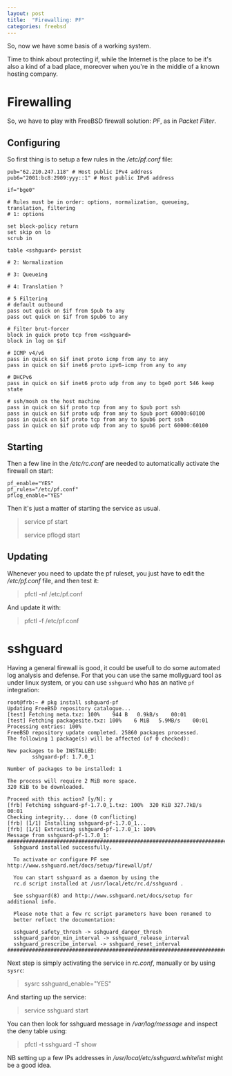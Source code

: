 ```yaml
---
layout: post
title:  "Firewalling: PF"
categories: freebsd
---
```


So, now we have some basis of a working system.

Time to think about protecting if, while the Internet is the place to be it's also a kind of a bad place, moreover when you're in the middle of a known hosting company.

# Firewalling #

So, we have to play with FreeBSD firewall solution: *PF*, as in *Packet Filter*.

## Configuring ##

So first thing is to setup a few rules in the */etc/pf.conf* file:

    pub="62.210.247.118" # Host public IPv4 address
    pub6="2001:bc8:2909:yyy::1" # Host public IPv6 address

    if="bge0"

    # Rules must be in order: options, normalization, queueing, translation, filtering
    # 1: options

    set block-policy return
    set skip on lo
    scrub in

    table <sshguard> persist

    # 2: Normalization

    # 3: Queueing

    # 4: Translation ?

    # 5 Filtering
    # default outbound
    pass out quick on $if from $pub to any
    pass out quick on $if from $pub6 to any

    # Filter brut-forcer
    block in quick proto tcp from <sshguard>
    block in log on $if

    # ICMP v4/v6
    pass in quick on $if inet proto icmp from any to any
    pass in quick on $if inet6 proto ipv6-icmp from any to any

    # DHCPv6
    pass in quick on $if inet6 proto udp from any to bge0 port 546 keep state

    # ssh/mosh on the host machine
    pass in quick on $if proto tcp from any to $pub port ssh
    pass in quick on $if proto udp from any to $pub port 60000:60100
    pass in quick on $if proto tcp from any to $pub6 port ssh
    pass in quick on $if proto udp from any to $pub6 port 60000:60100

## Starting ##

Then a few line in the */etc/rc.conf* are needed to automatically activate the firewall on start:

    pf_enable="YES"
    pf_rules="/etc/pf.conf"
    pflog_enable="YES"

Then it's just a matter of starting the service as usual.

> service pf start
>
> service pflogd start

## Updating ##

Whenever you need to update the pf ruleset, you just have to edit the */etc/pf.conf* file, and then test it:

> pfctl -nf /etc/pf.conf

And update it with:

> pfctl -f /etc/pf.conf

# sshguard #

Having a general firewall is good, it could be usefull to do some automated log analysis and defense. For that you can use the same mollyguard tool as under linux system, or you can use `sshguard` who has an native `pf` integration:

    root@frb:~ # pkg install sshguard-pf
    Updating FreeBSD repository catalogue...
    [test] Fetching meta.txz: 100%    944 B   0.9kB/s    00:01
    [test] Fetching packagesite.txz: 100%    6 MiB   5.9MB/s    00:01
    Processing entries: 100%
    FreeBSD repository update completed. 25860 packages processed.
    The following 1 package(s) will be affected (of 0 checked):

    New packages to be INSTALLED:
            sshguard-pf: 1.7.0_1

    Number of packages to be installed: 1

    The process will require 2 MiB more space.
    320 KiB to be downloaded.

    Proceed with this action? [y/N]: y
    [frb] Fetching sshguard-pf-1.7.0_1.txz: 100%  320 KiB 327.7kB/s    00:01
    Checking integrity... done (0 conflicting)
    [frb] [1/1] Installing sshguard-pf-1.7.0_1...
    [frb] [1/1] Extracting sshguard-pf-1.7.0_1: 100%
    Message from sshguard-pf-1.7.0_1:
    ##########################################################################
      Sshguard installed successfully.

      To activate or configure PF see http://www.sshguard.net/docs/setup/firewall/pf/

      You can start sshguard as a daemon by using the
      rc.d script installed at /usr/local/etc/rc.d/sshguard .

      See sshguard(8) and http://www.sshguard.net/docs/setup for additional info.

      Please note that a few rc script parameters have been renamed to
      better reflect the documentation:

      sshguard_safety_thresh -> sshguard_danger_thresh
      sshguard_pardon_min_interval -> sshguard_release_interval
      sshguard_prescribe_interval -> sshguard_reset_interval
    ##########################################################################

Next step is simply activating the service in *rc.conf*, manually or by using `sysrc`:
> sysrc sshguard_enable="YES"

And starting up the service:
> service sshguard start

You can then look for sshguard message in */var/log/message* and inspect the deny table using:
> pfctl -t sshguard -T show

NB setting up a few IPs addresses in */usr/local/etc/sshguard.whitelist* might be a good idea.
